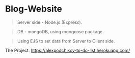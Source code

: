 # Blog-Website

> Server side - Node.js (Express).

> DB - mongoDB, using mongoose package.

> Using EJS to set data from Server to Client side.

The Project: https://alexpodchikov-to-do-list.herokuapp.com/
